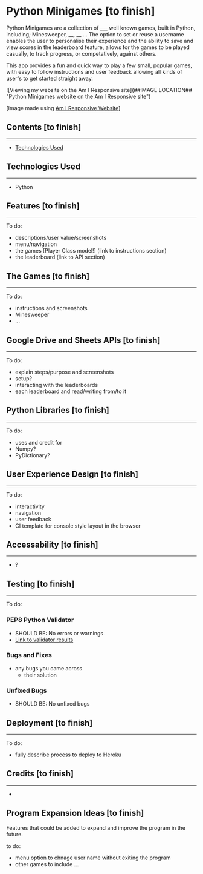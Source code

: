 # Python Minigames [to finish]

Python Minigames are a collection of ___ well known games, built in Python, including; Minesweeper, __, __ ... The option to set or reuse a username enables the user to personalise their experience and the ability to save and view scores in the leaderboard feature, allows for the games to be played casually, to track progress, or competatively, against others.

This app provides a fun and quick way to play a few small, popular games, with easy to follow instructions and user feedback allowing all kinds of user's to get started straight away. 

![Viewing my website on the Am I Responsive site](##IMAGE LOCATION## "Python Minigames website on the Am I Responsive site")

[Image made using <a href = "http://ami.responsivedesign.is/">Am I Responsive Website</a>]

## Contents [to finish]
---

* [Technologies Used](https://github.com/mountaincharlie/project-three-python-minigames#technologies-used)

## Technologies Used 
---

* Python

## Features [to finish]
---

To do:
* descriptions/user value/screenshots 
* menu/navigation
* the games [Player Class model!] (link to instructions section)
* the leaderboard (link to API section)

## The Games [to finish]
---

To do:
* instructions and screenshots
* Minesweeper
* ...

## Google Drive and Sheets APIs [to finish]
---

To do:
* explain steps/purpose and screenshots 
* setup?
* interacting with the leaderboards
* each leaderboard and read/writing from/to it

## Python Libraries [to finish]
---

To do:
* uses and credit for
* Numpy?
* PyDictionary?

## User Experience Design [to finish]
---

To do:
* interactivity
* navigation
* user feedback
* CI template for console style layout in the browser

## Accessability [to finish]
---

* ?

## Testing [to finish]
---

To do:
### PEP8 Python Validator
* SHOULD BE: No errors or warnings
* <a href = ##LINK##>Link to validator results</a>

### Bugs and Fixes
* any bugs you came across
    * their solution

### Unfixed Bugs
* SHOULD BE: No unfixed bugs

## Deployment [to finish]
---

To do:
* fully describe process to deploy to Heroku

## Credits [to finish]
---

* 

## Program Expansion Ideas [to finish]

Features that could be added to expand and improve the program in the future.

to do:
* menu option to chnage user name without exiting the program
* other games to include ...
